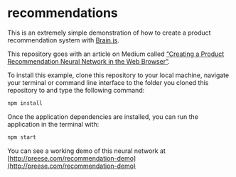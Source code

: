 # recommendations

This is an extremely simple demonstration of how to create a product recommendation system with [Brain.js](https://github.com/BrainJS/brain.js).

This repository goes with an article on Medium called [“Creating a Product Recommendation Neural Network in the Web Browser”](https://medium.com/@satoricanton/creating-a-product-recommendation-neural-network-in-the-web-browser-30129fca4c21).

To install this example, clone this repository to your local machine, navigate your terminal or command line interface to the folder you cloned this repository to and type the following command:

```bash
npm install
```

Once the application dependencies are installed, you can run the application in the terminal with:

```bash
npm start
```

You can see a working demo of this neural network at [http://preese.com/recommendation-demo](http://preese.com/recommendation-demo)


